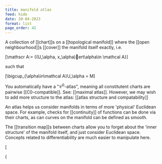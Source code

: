 ```yaml
---
title: manifold atlas
feed: hide
date: 20-04-2023
format: list
page_order: 42
---
```



A collection of [[chart]]s on a [[topological manifold]] where the [[open neighbourhood]]s [[cover]] the manifold itself exactly, i.e.

\[\mathscr A:= \{(U_\alpha, x_\alpha)ert\alpha\in \mathcal A\}\]

 such that 

\[\bigcup_{\alpha\in\mathcal A}U_\alpha = M\]


You automatically have a "$\mathcal C^0$-atlas", meaning all constitutent charts are pairwise [[C0-compatible]]. See: [[maximal atlas]].
However, we may wish to add more structure to the atlas: [[atlas structure and compatability]]

An atlas helps us consider manifolds in terms of more 'physical' Euclidean space. For example, checks for [[continuity]] of functions can be done via their charts, as can curves on the manifold can be defined as smooth.

The [[transition map]]s between charts allow you to forget about the 'inner structure' of the manifold itself, and just consider Euclidean space. Concepts related to differentiability are much easier to manipulate here.

\[

\(